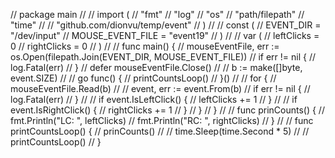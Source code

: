 
// package main
//
// import (
// 	"fmt"
// 	"log"
// 	"os"
// 	"path/filepath"
// 	"time"
//
// 	"github.com/dionvu/temp/event"
// )
//
// const (
// 	EVENT_DIR        = "/dev/input"
// 	MOUSE_EVENT_FILE = "event19"
// )
//
// var (
// 	leftClicks  = 0
// 	rightClicks = 0
// )
//
// func main() {
// 	mouseEventFile, err := os.Open(filepath.Join(EVENT_DIR, MOUSE_EVENT_FILE))
// 	if err != nil {
// 		log.Fatal(err)
// 	}
// 	defer mouseEventFile.Close()
//
// 	b := make([]byte, event.SIZE)
//
// 	go func() {
// 		printCountsLoop()
// 	}()
//
// 	for {
// 		mouseEventFile.Read(b)
//
// 		event, err := event.From(b)
// 		if err != nil {
// 			log.Fatal(err)
// 		}
//
// 		if event.IsLeftClick() {
// 			leftClicks += 1
// 		}
//
// 		if event.IsRightClick() {
// 			rightClicks += 1
// 		}
// 	}
// }
//
// func prinCounts() {
// 	fmt.Println("LC: ", leftClicks)
// 	fmt.Println("RC: ", rightClicks)
// }
//
// func printCountsLoop() {
// 	prinCounts()
//
// 	time.Sleep(time.Second * 5)
//
// 	printCountsLoop()
// }
